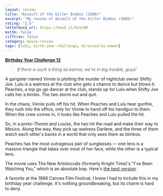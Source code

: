 ```yaml
---
layout: review
title: "Assault of the Killer Bimbos (1988)"
excerpt: "My review of Assault of the Killer Bimbos (1988)"
rating: "2.5"
letterboxd_url: https://boxd.it/8zVnQR
mst3k: false
rifftrax: false
category: movie-review
tags: [tubi, birth-year-challenge, directed-by-women]
---
```


<b><a href="https://boxd.it/sWI7Y" target="_blank" rel="noopener">Birthday Year Challenge 12</a></b>

<blockquote><i>If there is such a thing as karma, we're in big trouble, guys!</i></blockquote>

A gangster named Vinnie is plotting the murder of nightclub owner Shifty Joe. Lulu is a waitress at the club who gets a chance to dance but blows it.  Peaches, a top go-go dancer at the club, stands up for Lulu when Shifty Joe calls her a bimbo. The two storm out and quit.

In the chaos, Vinnie pulls off his hit. When Peaches and Lulu hear gunfire, they rush into the office, only for Vinnie to hand off his handgun to them. When the crew comes in, it looks like Peaches and Lulu pulled the hit.

So, in a proto-<i>Thema and Louise</i>, the two hit the road and make their way to Mexico. Along the way, they pick up waitress Darlene, and the three of them watch each other's backs in a world that only sees them as bimbos.

Peaches has the most outrageous pair of sunglasses — one lens is a massive triangle that takes over most of her face, while the other is a typical lens.

The movie uses The New Artistocrats (formerly Knight Time)'s "I've Been Watching You," which is an absolute bop. Here's <a href="https://newaristocrats.bandcamp.com/album/new-aristocrats-featuring-knight-time-ive-been-watching-you-80s-extended-vocal-instrumental-remixes">the best version</a>.

A favorite at the 1988 Cannes Film Festival, I knew I had to include this in my birthday year challenge. It's nothing groundbreaking, but its charm is hard to deny.
